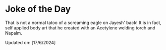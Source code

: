 # Joke of the Day

<!-- #joke -->
That is not a normal tatoo of a screaming eagle on Jayesh' back! It is in fact, self applied body art that he created with an Acetylene welding torch and Napalm.

Updated on: [17/6/2024]
<!-- #jokeEnd -->